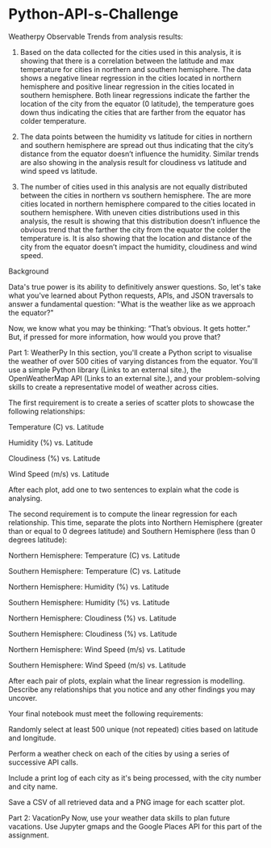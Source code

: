 # Python-API-s-Challenge
Weatherpy Observable Trends from analysis results:

1. Based on the data collected for the cities used in this analysis, it is showing that there is a correlation between the latitude and max temperature for cities in northern and southern hemisphere. The data shows a negative linear regression in the cities located in northern hemisphere and positive linear regression in the cities located in southern hemisphere. Both linear regressions indicate the farther the location of the city from the equator (0 latitude), the temperature goes down thus indicating the cities that are farther from the equator has colder temperature.

2. The data points between the humidity vs latitude for cities in northern and southern hemisphere are spread out thus indicating that the city’s distance from the equator doesn’t influence the humidity. Similar trends are also showing in the analysis result for cloudiness vs latitude and wind speed vs latitude.

3. The number of cities used in this analysis are not equally distributed between the cities in northern vs southern hemisphere. The are more cities located in northern hemisphere compared to the cities located in southern hemisphere. With uneven cities distributions used in this analysis, the result is showing that this distribution doesn’t influence the obvious trend that the farther the city from the equator the colder the temperature is. It is also showing that the location and distance of the city from the equator doesn’t impact the humidity, cloudiness and wind speed.

Background


Data's true power is its ability to definitively answer questions. So, let's take what you've learned about Python requests, APIs, and JSON traversals to answer a fundamental question: "What is the weather like as we approach the equator?"

Now, we know what you may be thinking: “That’s obvious. It gets hotter.” But, if pressed for more information, how would you prove that?


Part 1: WeatherPy
In this section, you'll create a Python script to visualise the weather of over 500 cities of varying distances from the equator. You'll use a simple Python library (Links to an external site.), the OpenWeatherMap API (Links to an external site.), and your problem-solving skills to create a representative model of weather across cities.

The first requirement is to create a series of scatter plots to showcase the following relationships:

Temperature (C) vs. Latitude

Humidity (%) vs. Latitude

Cloudiness (%) vs. Latitude

Wind Speed (m/s) vs. Latitude

After each plot, add one to two sentences to explain what the code is analysing.

The second requirement is to compute the linear regression for each relationship. This time, separate the plots into Northern Hemisphere (greater than or equal to 0 degrees latitude) and Southern Hemisphere (less than 0 degrees latitude):

Northern Hemisphere: Temperature (C) vs. Latitude

Southern Hemisphere: Temperature (C) vs. Latitude

Northern Hemisphere: Humidity (%) vs. Latitude

Southern Hemisphere: Humidity (%) vs. Latitude

Northern Hemisphere: Cloudiness (%) vs. Latitude

Southern Hemisphere: Cloudiness (%) vs. Latitude

Northern Hemisphere: Wind Speed (m/s) vs. Latitude

Southern Hemisphere: Wind Speed (m/s) vs. Latitude

After each pair of plots, explain what the linear regression is modelling. Describe any relationships that you notice and any other findings you may uncover.

Your final notebook must meet the following requirements:

Randomly select at least 500 unique (not repeated) cities based on latitude and longitude.

Perform a weather check on each of the cities by using a series of successive API calls.

Include a print log of each city as it's being processed, with the city number and city name.

Save a CSV of all retrieved data and a PNG image for each scatter plot.



Part 2: VacationPy
Now, use your weather data skills to plan future vacations. Use Jupyter gmaps and the Google Places API for this part of the assignment.
